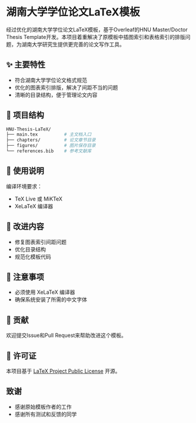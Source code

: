 # 湖南大学学位论文LaTeX模板

经过优化的湖南大学学位论文LaTeX模板，基于Overleaf的HNU Master/Doctor Thesis Template开发。本项目着重解决了原模板中插图索引和表格索引的排版问题，为湖南大学研究生提供更完善的论文写作工具。

## ✨ 主要特性

- 符合湖南大学学位论文格式规范
- 优化的图表索引排版，解决了间距不当的问题
- 清晰的目录结构，便于管理论文内容

## 📁 项目结构

```bash
HNU-Thesis-LaTeX/
├── main.tex          # 主文档入口
├── chapters/         # 论文章节目录
├── figures/          # 图片保存目录
└── references.bib    # 参考文献库
```

## 🔧 使用说明

编译环境要求：

- TeX Live 或 MiKTeX
- XeLaTeX 编译器

## 🚀 改进内容
 
- 修复图表索引间距问题
- 优化目录结构
- 规范化模板代码

## 📝 注意事项

- 必须使用 XeLaTeX 编译器
- 确保系统安装了所需的中文字体

## 🤝 贡献

欢迎提交Issue和Pull Request来帮助改进这个模板。

## 📜 许可证

本项目基于 [LaTeX Project Public License](https://latex-project.org/lppl.txt) 开源。

## 致谢

- 感谢原始模板作者的工作
- 感谢所有测试和反馈的同学
